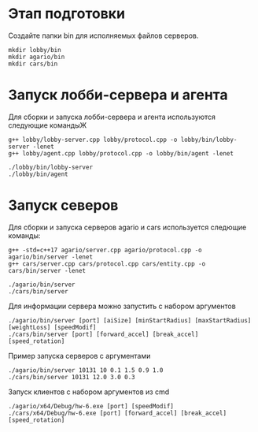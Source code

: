 # Этап подготовки
Создайте папки bin для исполняемых файлов серверов.
```
mkdir lobby/bin
mkdir agario/bin
mkdir cars/bin
```
# Запуск лобби-сервера и агента
Для сборки и запуска лобби-сервера и агента используются следующие командыЖ
```
g++ lobby/lobby-server.cpp lobby/protocol.cpp -o lobby/bin/lobby-server -lenet
g++ lobby/agent.cpp lobby/protocol.cpp -o lobby/bin/agent -lenet

./lobby/bin/lobby-server
./lobby/bin/agent
```
# Запуск северов
Для сборки и запуска серверов agario и cars используется следющие команды:
```
g++ -std=c++17 agario/server.cpp agario/protocol.cpp -o agario/bin/server -lenet
g++ cars/server.cpp cars/protocol.cpp cars/entity.cpp -o cars/bin/server -lenet

./agario/bin/server
./cars/bin/server
```
Для информации сервера можно запустить с набором аргументов
```
./agario/bin/server [port] [aiSize] [minStartRadius] [maxStartRadius] [weightLoss] [speedModif]
./cars/bin/server [port] [forward_accel] [break_accel] [speed_rotation]
```
Пример запуска серверов с аргументами
```
./agario/bin/server 10131 10 0.1 1.5 0.9 1.0
./cars/bin/server 10131 12.0 3.0 0.3
```
Запуск клиентов с набором аргументов из cmd
```
./agario/x64/Debug/hw-6.exe [port] [speedModif]
./cars/x64/Debug/hw-6.exe [port] [forward_accel] [break_accel] [speed_rotation]
```